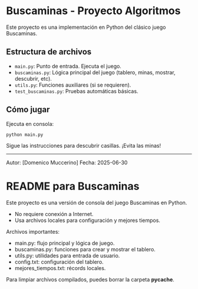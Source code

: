 # Buscaminas - Proyecto Algoritmos

Este proyecto es una implementación en Python del clásico juego Buscaminas.

## Estructura de archivos
- `main.py`: Punto de entrada. Ejecuta el juego.
- `buscaminas.py`: Lógica principal del juego (tablero, minas, mostrar, descubrir, etc).
- `utils.py`: Funciones auxiliares (si se requieren).
- `test_buscaminas.py`: Pruebas automáticas básicas.

## Cómo jugar
Ejecuta en consola:

```
python main.py
```

Sigue las instrucciones para descubrir casillas. ¡Evita las minas!

---

Autor: [Domenico Muccerino]
Fecha: 2025-06-30

# README para Buscaminas

Este proyecto es una versión de consola del juego Buscaminas en Python.

- No requiere conexión a Internet.
- Usa archivos locales para configuración y mejores tiempos.

Archivos importantes:
- main.py: flujo principal y lógica de juego.
- buscaminas.py: funciones para crear y mostrar el tablero.
- utils.py: utilidades para entrada de usuario.
- config.txt: configuración del tablero.
- mejores_tiempos.txt: récords locales.

Para limpiar archivos compilados, puedes borrar la carpeta __pycache__.
